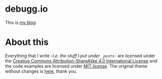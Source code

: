 # debugg.io

This is [my blog](http://debugg.io)

# About this
Everything that I write *-i.e. the stuff I put under `_posts`-* are licensed under the [Creative Commons Attribution-ShareAlike 4.0 International License](http://creativecommons.org/licenses/by-sa/4.0/) and the code examples are licensed under [MIT license](https://opensource.org/licenses/MIT). The original theme without changes is [here](https://github.com/getmicah/getmicah.github.io), thank you.
